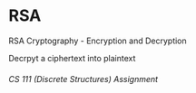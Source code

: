 # RSA
RSA Cryptography - Encryption and Decryption <br>

Decrpyt a ciphertext into plaintext

<!--- ![rsa_key_value_list](images/rsa_key_value_list.png) ---> 


###### CS 111 (Discrete Structures) Assignment

<!-- **By Kayla Tran and Ellen Yim** -->
